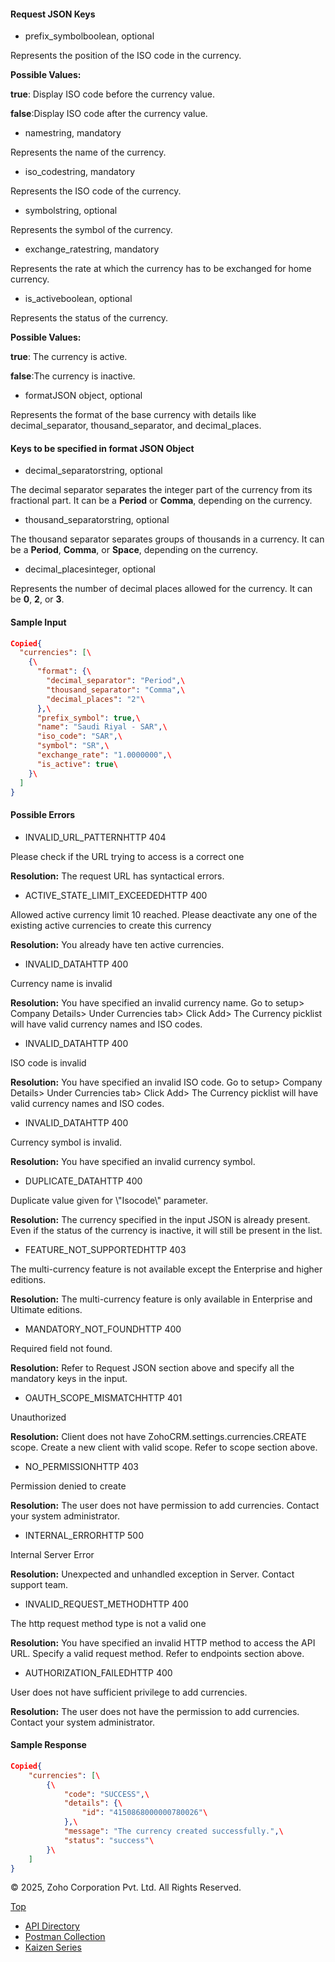 
#### Request JSON Keys

- prefix\_symbolboolean, optional



Represents the position of the ISO code in the currency.

**Possible Values:**

**true**: Display ISO code before the currency value.

**false**:Display ISO code after the currency value.

- namestring, mandatory



Represents the name of the currency.

- iso\_codestring, mandatory



Represents the ISO code of the currency.

- symbolstring, optional



Represents the symbol of the currency.

- exchange\_ratestring, mandatory



Represents the rate at which the currency has to be exchanged for home currency.

- is\_activeboolean, optional



Represents the status of the currency.

**Possible Values:**

**true**: The currency is active.

**false**:The currency is inactive.

- formatJSON object, optional



Represents the format of the base currency with details like decimal\_separator, thousand\_separator, and decimal\_places.


#### Keys to be specified in format JSON Object

- decimal\_separatorstring, optional



The decimal separator separates the integer part of the currency from its fractional part. It can be a **Period** or **Comma**, depending on the currency.

- thousand\_separatorstring, optional



The thousand separator separates groups of thousands in a currency. It can be a **Period**, **Comma**, or **Space**, depending on the currency.

- decimal\_placesinteger, optional



Represents the number of decimal places allowed for the currency. It can be **0**, **2**, or **3**.


#### Sample Input

``` json
Copied{
  "currencies": [\
    {\
      "format": {\
        "decimal_separator": "Period",\
        "thousand_separator": "Comma",\
        "decimal_places": "2"\
      },\
      "prefix_symbol": true,\
      "name": "Saudi Riyal - SAR",\
      "iso_code": "SAR",\
      "symbol": "SR",\
      "exchange_rate": "1.0000000",\
      "is_active": true\
    }\
  ]
}
```

#### Possible Errors

- INVALID\_URL\_PATTERNHTTP 404



Please check if the URL trying to access is a correct one

**Resolution:** The request URL has syntactical errors.

- ACTIVE\_STATE\_LIMIT\_EXCEEDEDHTTP 400



Allowed active currency limit 10 reached. Please deactivate any one of the existing active currencies to create this currency

**Resolution:** You already have ten active currencies.

- INVALID\_DATAHTTP 400



Currency name is invalid

**Resolution:** You have specified an invalid currency name. Go to setup> Company Details> Under Currencies tab> Click Add> The Currency picklist will have valid currency names and ISO codes.

- INVALID\_DATAHTTP 400



ISO code is invalid

**Resolution:** You have specified an invalid ISO code. Go to setup> Company Details> Under Currencies tab> Click Add> The Currency picklist will have valid currency names and ISO codes.

- INVALID\_DATAHTTP 400



Currency symbol is invalid.

**Resolution:** You have specified an invalid currency symbol.

- DUPLICATE\_DATAHTTP 400



Duplicate value given for \\"Isocode\\" parameter.

**Resolution:** The currency specified in the input JSON is already present. Even if the status of the currency is inactive, it will still be present in the list.

- FEATURE\_NOT\_SUPPORTEDHTTP 403



The multi-currency feature is not available except the Enterprise and higher editions.

**Resolution:** The multi-currency feature is only available in Enterprise and Ultimate editions.

- MANDATORY\_NOT\_FOUNDHTTP 400



Required field not found.

**Resolution:** Refer to Request JSON section above and specify all the mandatory keys in the input.

- OAUTH\_SCOPE\_MISMATCHHTTP 401



Unauthorized

**Resolution:** Client does not have ZohoCRM.settings.currencies.CREATE scope. Create a new client with valid scope. Refer to scope section above.

- NO\_PERMISSIONHTTP 403



Permission denied to create

**Resolution:** The user does not have permission to add currencies. Contact your system administrator.

- INTERNAL\_ERRORHTTP 500



Internal Server Error

**Resolution:** Unexpected and unhandled exception in Server. Contact support team.

- INVALID\_REQUEST\_METHODHTTP 400



The http request method type is not a valid one

**Resolution:** You have specified an invalid HTTP method to access the API URL. Specify a valid request method. Refer to endpoints section above.

- AUTHORIZATION\_FAILEDHTTP 400



User does not have sufficient privilege to add currencies.

**Resolution:** The user does not have the permission to add currencies. Contact your system administrator.


#### Sample Response

``` json
Copied{
    "currencies": [\
        {\
            "code": "SUCCESS",\
            "details": {\
                "id": "4150868000000780026"\
            },\
            "message": "The currency created successfully.",\
            "status": "success"\
        }\
    ]
}
```

© 2025, Zoho Corporation Pvt. Ltd. All Rights Reserved.

[Top](https://www.zoho.com/crm/developer/docs/api/v7/add-currencies.html#top)

- [API Directory](https://www.zoho.com/crm/developer/docs/api-directory.html?source_from=qlink_)
- [Postman Collection](https://www.postman.com/zohocrmdevelopers/workspace/zoho-crm-developers/overview?source_from=qlink_)
- [Kaizen Series](https://www.zoho.com/crm/developer/docs/kaizen-series-directory.html?source_from=qlink_)